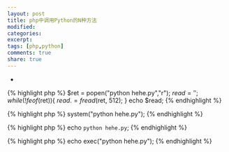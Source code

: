 ```yaml
---
layout: post
title: php中调用Python的N种方法
modified:
categories: 
excerpt: 
tags: [php,python]
comments: true
share: true
---
```

- 
{% highlight php %}
$ret = popen("python hehe.py","r"); 
$read=''; 
while(!feof($ret)){ 
$read .= fread($ret, 512); 
} 
echo $read;
{% endhighlight %}

{% highlight php %}
system("python hehe.py");
{% endhighlight %}

{% highlight php %}
echo `python hehe.py`;
{% endhighlight %}

{% highlight php %}
echo exec("python hehe.py");
{% endhighlight %}


